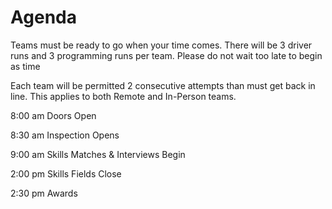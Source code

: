 # Agenda

Teams must be ready to go when your time comes.  There will be 3 driver runs and 3 programming runs per team.  Please do not wait too late to begin as time 
  
Each team will be permitted 2 consecutive attempts than must get back in line.  This applies to both Remote and In-Person teams.  

8:00 am Doors Open

8:30 am Inspection Opens

9:00 am Skills Matches & Interviews Begin

2:00 pm Skills Fields Close

2:30 pm Awards
